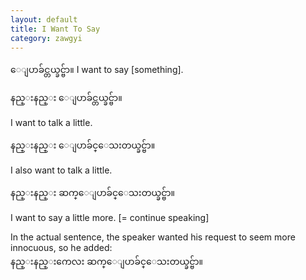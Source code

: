 ```yaml
---
layout: default
title: I Want To Say
category: zawgyi
---
```


<p><span class='zawgyi'>ေျပာခ်င္တယ္ခင္ဗ်ာ။</span> I want to say [something].</p>

<p class='hide-trigger'><span class='zawgyi'>နည္းနည္း ေျပာခ်င္တယ္ခင္ဗ်ာ။</span></p>
<p class='hide-this'>I want to talk a little.</p>

<p class='hide-trigger'><span class='zawgyi'>နည္းနည္း ေျပာခ်င္ေသးတယ္ခင္ဗ်ာ။</span></p>
<p class='hide-this'>I also want to talk a little.</p>

<p class='hide-trigger'><span class='zawgyi'>နည္းနည္း ဆက္ေျပာခ်င္ေသးတယ္ခင္ဗ်ာ။</span></p>
<p class='hide-this'>I want to say a little more. [= continue speaking]</p>

<p>In the actual sentence, the speaker wanted his request to seem more innocuous, so he added:<br>
<span class='zawgyi'>နည္းနည္းကေလး ဆက္ေျပာခ်င္ေသးတယ္ခင္ဗ်ာ။</span></p>
